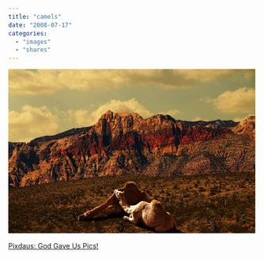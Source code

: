```yaml
---
title: "camels"
date: "2008-07-17"
categories: 
  - "images"
  - "shares"
---
```


![](images/4wnP83SaFbjg9gg5eqzbCT9o_1280.jpg)

[Pixdaus: God Gave Us Pics!](http://pixdaus.com/single.php?id=62952)
